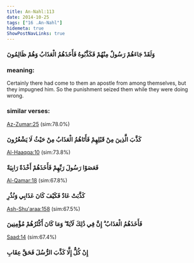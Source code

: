 ```yaml
---
title: An-Nahl:113
date: 2014-10-25
tags: ["16 .An-Nahl"]
hidemeta: true 
ShowPostNavLinks: true 
---
```

### وَلَقَدْ جَاءَهُمْ رَسُولٌ مِنْهُمْ فَكَذَّبُوهُ فَأَخَذَهُمُ الْعَذَابُ وَهُمْ ظَالِمُونَ
### meaning: 
Certainly there had come to them an apostle from among themselves, but they impugned him. So the punishment seized them while they were doing wrong.
### similar verses: 

[Az-Zumar:25](/39/25) (sim:78.0%)

### كَذَّبَ الَّذِينَ مِنْ قَبْلِهِمْ فَأَتَاهُمُ الْعَذَابُ مِنْ حَيْثُ لَا يَشْعُرُونَ

[Al-Haaqqa:10](/69/10) (sim:73.8%)

### فَعَصَوْا رَسُولَ رَبِّهِمْ فَأَخَذَهُمْ أَخْذَةً رَابِيَةً

[Al-Qamar:18](/54/18) (sim:67.8%)

### كَذَّبَتْ عَادٌ فَكَيْفَ كَانَ عَذَابِي وَنُذُرِ

[Ash-Shu'araa:158](/26/158) (sim:67.5%)

### فَأَخَذَهُمُ الْعَذَابُ ۗ إِنَّ فِي ذَٰلِكَ لَآيَةً ۖ وَمَا كَانَ أَكْثَرُهُمْ مُؤْمِنِينَ

[Saad:14](/38/14) (sim:67.4%)

### إِنْ كُلٌّ إِلَّا كَذَّبَ الرُّسُلَ فَحَقَّ عِقَابِ
